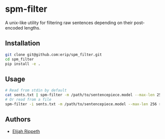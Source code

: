 # spm-filter

A unix-like utility for filtering raw sentences depending on their post-encoded lengths.

## Installation

```sh
git clone git@github.com:erip/spm_filter.git
cd spm_filter
pip install -e .
```

## Usage

```sh
# Read from stdin by default
cat sents.txt | spm-filter -m /path/to/sentencepiece.model --max-len 256 > filtered.txt
# Or read from a file
spm-filter -i sents.txt -m /path/to/sentencepiece.model --max-len 256 > filtered2.txt
```

## Authors
- [Elijah Rippeth](mailto:elijah.rippeth@gmail.com)
